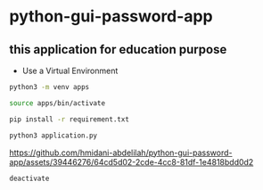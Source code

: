 # python-gui-password-app
## this application for education purpose
 * Use a Virtual Environment
```bash
python3 -m venv apps
```
```bash
source apps/bin/activate
```
```bash
pip install -r requirement.txt
```
```bash
python3 application.py
```

https://github.com/hmidani-abdelilah/python-gui-password-app/assets/39446276/64cd5d02-2cde-4cc8-81df-1e4818bdd0d2


```bash
deactivate
```
